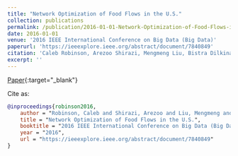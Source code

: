 ```yaml
---
title: "Network Optimization of Food Flows in the U.S."
collection: publications
permalink: /publication/2016-01-01-Network-Optimization-of-Food-Flows-in-the-US
date: 2016-01-01
venue: '2016 IEEE International Conference on Big Data (Big Data)'
paperurl: 'https://ieeexplore.ieee.org/abstract/document/7840849'
citation: 'Caleb Robinson, Arezoo Shirazi, Mengmeng Liu, Bistra Dilkina. &quot;Network Optimization of Food Flows in the U.S..&quot; 2016 IEEE International Conference on Big Data (Big Data), 2016.'
excerpt: ''
---
```

[Paper](https://ieeexplore.ieee.org/abstract/document/7840849){:target="_blank"}


Cite as: 
```bibtex
@inproceedings{robinson2016,
    author = "Robinson, Caleb and Shirazi, Arezoo and Liu, Mengmeng and Dilkina, Bistra",
    title = "Network Optimization of Food Flows in the U.S.",
    booktitle = "2016 IEEE International Conference on Big Data (Big Data)",
    year = "2016",
    url = "https://ieeexplore.ieee.org/abstract/document/7840849"
}
```